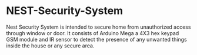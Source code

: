 # NEST-Security-System
Nest Security System is intended to secure home from unauthorized access through window or door. It consists of Arduino Mega a 4X3 hex keypad GSM module and IR sensor to detect the presence of any unwanted things inside the house or any secure area.
